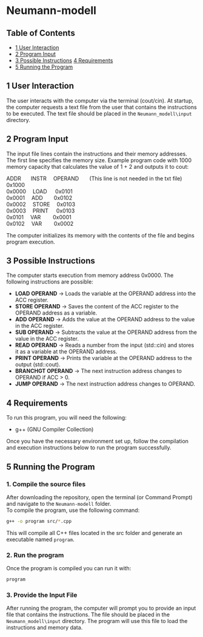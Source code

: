 # Neumann-modell

## Table of Contents
- [1 User Interaction](#1-user-interaction)
- [2 Program Input](#2-program-input)
- [3 Possible Instructions](#3-possible-instructions)
[4 Requirements](#4-requirements)
- [5 Running the Program](#4-running-the-program)

## 1 User Interaction
The user interacts with the computer via the terminal (cout/cin). At startup, the computer requests a text file from the user that contains the instructions to be executed. The text file should be placed in the `Neumann_modell\input` directory.

## 2 Program Input
The input file lines contain the instructions and their memory addresses. The first line specifies the memory size. Example program code with 1000 memory capacity that calculates the value of 1 + 2 and outputs it to cout:
 
ADDR &nbsp;&nbsp;&emsp;INSTR &emsp;OPERAND&emsp;&emsp;(This line is not needed in the txt file)  
0x1000  
0x0000 &emsp;LOAD &nbsp;&emsp;0x0101  
0x0001  &emsp;ADD &nbsp;&ensp;&emsp;0x0102  
0x0002  &emsp;STORE &emsp;0x0103  
0x0003  &emsp;PRINT&emsp;&ensp;0x0103  
0x0101  &emsp;VAR     &emsp;&emsp;0x0001  
0x0102  &emsp;VAR     &emsp;&emsp;0x0002  
 
The computer initializes its memory with the contents of the file and begins program execution.
## 3 Possible Instructions
The computer starts execution from memory address 0x0000. The following instructions are possible:

- **LOAD OPERAND** -> Loads the variable at the OPERAND address into the ACC register.
- **STORE OPERAND** -> Saves the content of the ACC register to the OPERAND address as a variable.
- **ADD OPERAND** -> Adds the value at the OPERAND address to the value in the ACC register.
- **SUB OPERAND** -> Subtracts the value at the OPERAND address from the value in the ACC register.
- **READ OPERAND** -> Reads a number from the input (std::cin) and stores it as a variable at the OPERAND address.
- **PRINT OPERAND** -> Prints the variable at the OPERAND address to the output (std::cout).
- **BRANCHGT OPERAND** -> The next instruction address changes to OPERAND if ACC > 0.
- **JUMP OPERAND** -> The next instruction address changes to OPERAND.

## 4 Requirements
To run this program, you will need the following:
- g++ (GNU Compiler Collection)

Once you have the necessary environment set up, follow the compilation and execution instructions below to run the program successfully.

## 5 Running the Program

### 1. Compile the source files
After downloading the repository, open the terminal (or Command Prompt) and navigate to the `Neumann-modell` folder.  
To compile the program, use the following command:

```bash
g++ -o program src/*.cpp
```
This will compile all C++ files located in the src folder and generate an executable named `program`.

### 2. Run the program
Once the program is compiled you can run it with:

```bash
program
```
### 3. Provide the Input File

After running the program, the computer will prompt you to provide an input file that contains the instructions. The file should be placed in the `Neumann_modell\input` directory. The program will use this file to load the instructions and memory data.